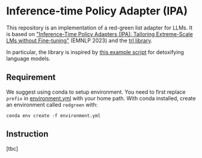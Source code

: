 # Inference-time Policy Adapter (IPA)

This repository is an implementation of a red-green list adapter for LLMs. It is based on ["Inference-Time Policy Adapters (IPA): Tailoring Extreme-Scale LMs without Fine-tuning"](https://arxiv.org/abs/2305.15065) (EMNLP 2023) and the [trl library](https://huggingface.co/docs/trl/en/index). 

In particular, the library is inspired by [this example script](https://github.com/huggingface/trl/blob/main/examples/research_projects/toxicity/scripts/gpt-j-6b-toxicity.py) for detoxifying language models.

## Requirement
We suggest using conda to setup environment. You need to first replace ``prefix`` in [environment.yml](environment.yml) with your home path. With conda installed, create an environment called `redgreen` with:
```
conda env create -f environment.yml
```

## Instruction
[tbc] 

```